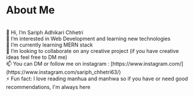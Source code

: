 <h1>About Me</h1>
<br>
👋 Hi, I’m Sariph Adhikari Chhetri <br>
👀 I’m interested in Web Development and learning new technologies<br>
🌱 I’m currently learning MERN stack<br>
💞️ I’m looking to collaborate on any creative project (if you have creative ideas feel free to DM me)<br>
📫 You can DM or follow me on instagram : [https://www.instagram.com/](https://www.instagram.com/sariph_chhetri63/)<br>
⚡ Fun fact: I love reading manhua and manhwa so if you have or need good recommendations, I'm always here<br>

<!---
Sariph-Chhetri/Sariph-Chhetri is a ✨ special ✨ repository because its `README.md` (this file) appears on your GitHub profile.
You can click the Preview link to take a look at your changes.
--->
